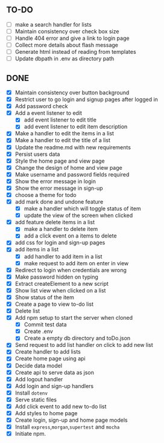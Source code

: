 ## TO-DO

- [ ] make a search handler for lists
- [ ] Maintain consistency over check box size
- [ ] Handle 404 error and give a link to login page
- [ ] Collect more details about flash message
- [ ] Generate html instead of reading from templates
- [ ] Update dbpath in .env as directory path

## DONE

- [x] Maintain consistency over button background
- [x] Restrict user to go login and signup pages after logged in
- [x] Add password check 
- [x] Add a event listener to edit
  - [x] add event listener to edit title
  - [x] add event listener to edit item description
- [x] Make a handler to edit the items in a list
- [x] Make a handler to edit the title of a list
- [x] Update the readme.md with new requirements
- [x] Persist users data
- [x] Style the home page and view page
- [x] Change the design of home and view page
- [x] Make username and password fields required
- [x] Show the error message in login
- [x] Show the error message in sign-up
- [x] choose a theme for todo
- [x] add mark done and undone feature
  - [x] make a handler which will toggle status of item
  - [x] update the view of the screen when clicked
- [x] add feature delete items in a list
  - [x] make a handler to delete item
  - [x] add a click event on a items to delete
- [x] add css for login and sign-up pages
- [x] add items in a list
  - [x] add handler to add item in a list
  - [x] make request to add item on enter in view
- [x] Redirect to login when credentials are wrong
- [x] Make password hidden on typing
- [x] Extract createElement to a new script
- [x] Show list view when clicked on a list
- [x] Show status of the item
- [x] Create a page to view to-do list
- [x] Delete list
- [x] Add npm setup to start the server when cloned
  - [x] Commit test data
  - [x] Create .env
  - [x] Create a empty db directory and toDo.json
- [x] Send request to add list handler on click to add new list
- [x] Create handler to add lists
- [x] Create home page using api
- [x] Decide data model
- [x] Create api to serve data as json
- [x] Add logout handler
- [x] Add login and sign-up handlers
- [x] Install `dotenv`
- [x] Serve static files
- [x] Add click event to add new to-do list
- [x] Add styles to home page
- [x] Create login, sign-up and home page models
- [x] Install `express`,`morgan`,`supertest` and `mocha`
- [x] Initiate npm.
